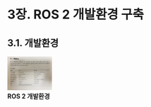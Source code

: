 # 3장. ROS 2 개발환경 구축
## 3.1. 개발환경

<img src="./img/ROS_DevSetting.jpg" width = 20%><br>**ROS 2 개발환경**</img>
